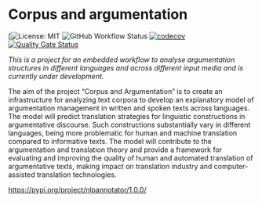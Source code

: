 # Corpus and argumentation

[![License: MIT](https://img.shields.io/github/license/ssciwr/argumentation-management)
![GitHub Workflow Status](https://github.com/ssciwr/argumentation-management/actions/workflows/ci.yml/badge.svg)
[![codecov](https://codecov.io/gh/ssciwr/argumentation-management/branch/main/graph/badge.svg?token=SSG8PQWZ18)](https://codecov.io/gh/ssciwr/argumentation-management)
[![Quality Gate Status](https://sonarcloud.io/api/project_badges/measure?project=ssciwr_argumentation-management&metric=alert_status)](https://sonarcloud.io/summary/new_code?id=ssciwr_argumentation-management)

*This is a project for an embedded workflow to analyse argumentation structures in different languages and across different input media and is currently under development.*

The aim of the project “Corpus and Argumentation” is to create an infrastructure for analyzing text corpora to develop an explanatory model of argumentation management in written and spoken texts across languages. The model will predict translation strategies for linguistic constructions in argumentative discourse. Such constructions substantially vary in different languages, being more problematic for human and machine translation compared to informative texts. The model will contribute to the argumentation and translation theory and provide a framework for evaluating and improving the quality of human and automated translation of argumentative texts, making impact on translation industry and computer-assisted translation technologies.

https://pypi.org/project/nlpannotator/1.0.0/